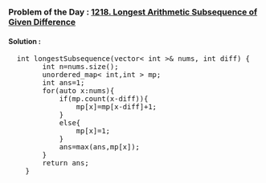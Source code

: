 ### Problem of the Day : [1218. Longest Arithmetic Subsequence of Given Difference](https://leetcode.com/problems/longest-arithmetic-subsequence-of-given-difference/)

#### Solution :
<pre>
  int longestSubsequence(vector< int >& nums, int diff) {
        int n=nums.size();
        unordered_map< int,int > mp;
        int ans=1;
        for(auto x:nums){
            if(mp.count(x-diff)){
                mp[x]=mp[x-diff]+1;
            }
            else{
                mp[x]=1;
            }
            ans=max(ans,mp[x]);
        }
        return ans;
    }
</pre>
